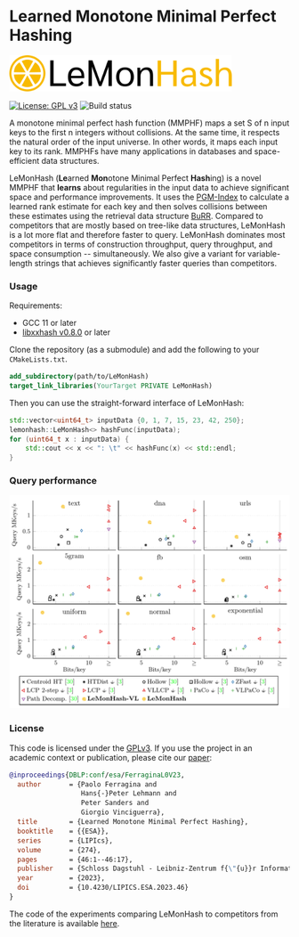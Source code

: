 # Learned Monotone Minimal Perfect Hashing

<picture>
  <source media="(prefers-color-scheme: dark)" srcset="img/lemon_wordmark_dark.png">
  <img src="img/lemon_wordmark.png" width="400" alt="Logo">
</picture>

[![License: GPL v3](https://img.shields.io/badge/License-GPLv3-blue.svg)](https://www.gnu.org/licenses/gpl-3.0)
![Build status](https://github.com/ByteHamster/LeMonHash/actions/workflows/build.yml/badge.svg)

A monotone minimal perfect hash function (MMPHF) maps a set S of n input keys to the first n integers without collisions.
At the same time, it respects the natural order of the input universe.
In other words, it maps each input key to its rank.
MMPHFs have many applications in databases and space-efficient data structures.

LeMonHash (**Le**arned **Mon**otone Minimal Perfect **Hash**ing) is a novel MMPHF that **learns** about regularities in the input data
to achieve significant space and performance improvements.
It uses the [PGM-Index](https://github.com/gvinciguerra/PGM-index) to calculate a learned rank estimate for each key
and then solves collisions between these estimates using the retrieval data structure [BuRR](https://github.com/lorenzhs/BuRR).
Compared to competitors that are mostly based on tree-like data structures, LeMonHash is a lot more flat and therefore faster to query.
LeMonHash dominates most competitors in terms of construction throughput, query throughput, and space consumption -- simultaneously.
We also give a variant for variable-length strings that achieves significantly faster queries than competitors.

### Usage

Requirements:

- GCC 11 or later
- [libxxhash v0.8.0](https://github.com/Cyan4973/xxHash/releases/tag/v0.8.0) or later

Clone the repository (as a submodule) and add the following to your `CMakeLists.txt`.

```cmake
add_subdirectory(path/to/LeMonHash)
target_link_libraries(YourTarget PRIVATE LeMonHash)
```

Then you can use the straight-forward interface of LeMonHash:

```cpp
std::vector<uint64_t> inputData {0, 1, 7, 15, 23, 42, 250};
lemonhash::LeMonHash<> hashFunc(inputData);
for (uint64_t x : inputData) {
    std::cout << x << ": \t" << hashFunc(x) << std::endl;
}
```

### Query performance

[![Plots preview](https://raw.githubusercontent.com/ByteHamster/LeMonHash/img/plots.png)](https://arxiv.org/pdf/2304.11012)

### License

This code is licensed under the [GPLv3](/LICENSE).
If you use the project in an academic context or publication, please cite our [paper](https://arxiv.org/pdf/2304.11012):

```bibtex
@inproceedings{DBLP:conf/esa/FerraginaL0V23,
  author       = {Paolo Ferragina and
                  Hans{-}Peter Lehmann and
                  Peter Sanders and
                  Giorgio Vinciguerra},
  title        = {Learned Monotone Minimal Perfect Hashing},
  booktitle    = {{ESA}},
  series       = {LIPIcs},
  volume       = {274},
  pages        = {46:1--46:17},
  publisher    = {Schloss Dagstuhl - Leibniz-Zentrum f{\"{u}}r Informatik},
  year         = {2023},
  doi          = {10.4230/LIPICS.ESA.2023.46}
}
```

The code of the experiments comparing LeMonHash to competitors from the literature is available [here](https://github.com/ByteHamster/MMPHF-Experiments).
